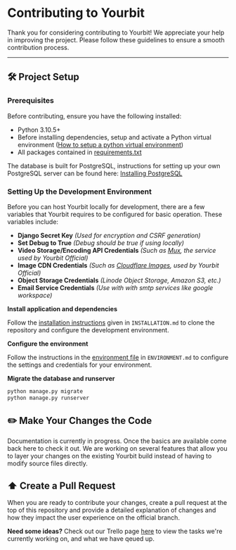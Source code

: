 # Contributing to Yourbit

Thank you for considering contributing to Yourbit! We appreciate your help in improving the project. Please follow these guidelines to ensure a smooth contribution process.

---

## 🛠 Project Setup

### Prerequisites
Before contributing, ensure you have the following installed:

- Python 3.10.5+
- Before installing dependencies, setup and activate a Python virtual environment ([How to setup a python virtual environment](https://www.freecodecamp.org/news/how-to-setup-virtual-environments-in-python/))
- All packages contained in [requirements.txt](https://github.com/Yourbit-LLC/yourbit/blob/main/requirements.txt)

The database is built for PostgreSQL, instructions for setting up your own PostgreSQL server can be found here:
[Installing PostgreSQL](https://www.postgresql.org/docs/current/tutorial-install.html) 


### Setting Up the Development Environment
Before you can host Yourbit locally for development, there are a few variables that Yourbit requires to be configured for basic operation. These variables include:
- **Django Secret Key** _(Used for encryption and CSRF generation)_
- **Set Debug to True** _(Debug should be true if using locally)_
- **Video Storage/Encoding API Credentials** _(Such as [Mux](https://www.mux.com), the service used by Yourbit Official)_
- **Image CDN Credentials** _(Such as [Cloudflare Images](https://developers.cloudflare.com/images/), used by Yourbit Official)_
- **Object Storage Credentials** _(Linode Object Storage, Amazon S3, etc.)_
- **Email Service Credentials** _(Use with with smtp services like google workspace)_


**Install application and dependencies**

Follow the [installation instructions](https://github.com/Yourbit-LLC/yourbit/blob/main/INSTALLATION.md) given in `INSTALLATION.md` to clone the repository and configure the development environment.

**Configure the environment**

Follow the instructions in the [environment file](https://github.com/Yourbit-LLC/yourbit/blob/main/ENVIRONMENT.md) in `ENVIRONMENT.md` to configure the settings and credentials for your environment.


**Migrate the database and runserver**
```sh
python manage.py migrate
python manage.py runserver
```

## ✏️ Make Your Changes the Code

Documentation is currently in progress. Once the basics are available come back here to check it out. We are working on several features that allow you to layer your changes on the existing Yourbit build instead of having to modify source files directly.

## ⬆️ Create a Pull Request

When you are ready to contribute your changes, create a pull request at the top of this repository and provide a detailed explanation of changes and how they impact the user experience on the official branch.

**Need some ideas?** Check out our Trello page [here](https://trello.com/invite/b/6714107b044a509ca4f7d762/ATTI409441d3e68d2209af6555172d81f897F65DFD5C/yourbit-public) to view the tasks we're currently working on, and what we have qeued up.
